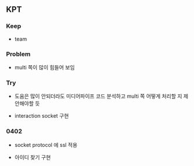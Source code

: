 ## KPT

### Keep

- team

### Problem

- multi 쪽이 많이 힘들어 보임

### Try

- 도움은 많이 안되더라도 미디어파이프 코드 분석하고 multi 쪽 어떻게 처리할 지 제안해야할 듯

- interaction socket 구현

### 0402

- socket protocol 에 ssl 적용

- 아이디 찾기 구현